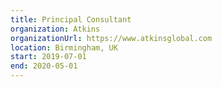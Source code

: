 ```yaml
---
title: Principal Consultant
organization: Atkins
organizationUrl: https://www.atkinsglobal.com
location: Birmingham, UK
start: 2019-07-01
end: 2020-05-01
---
```


